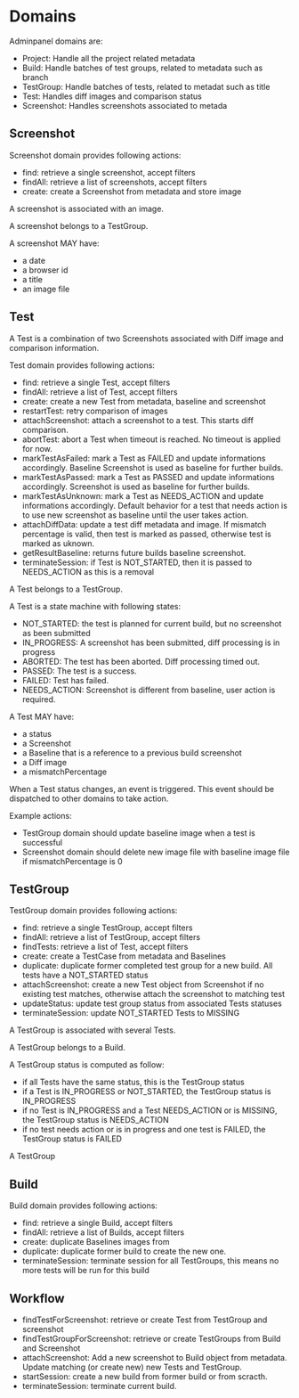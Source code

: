 Domains
=======

Adminpanel domains are:

* Project: Handle all the project related metadata
* Build: Handle batches of test groups, related to metadata such as branch
* TestGroup: Handle batches of tests, related to metadat such as title
* Test: Handles diff images and comparison status
* Screenshot: Handles screenshots associated to metada

## Screenshot

Screenshot domain provides following actions:

* find: retrieve a single screenshot, accept filters
* findAll: retrieve a list of screenshots, accept filters
* create: create a Screenshot from metadata and store image

A screenshot is associated with an image.

A screenshot belongs to a TestGroup.

A screenshot MAY have:

- a date
- a browser id
- a title
- an image file

## Test

A Test is a combination of two Screenshots associated with Diff image and comparison information.

Test domain provides following actions:

* find: retrieve a single Test, accept filters
* findAll: retrieve a list of Test, accept filters
* create: create a new Test from metadata, baseline and screenshot
* restartTest: retry comparison of images
* attachScreenshot: attach a screenshot to a test. This starts diff comparison.
* abortTest: abort a Test when timeout is reached. No timeout is applied for
  now.
* markTestAsFailed: mark a Test as FAILED and update informations accordingly.
  Baseline Screenshot is used as baseline for further builds.
* markTestAsPassed: mark a Test as PASSED and update informations accordingly.
  Screenshot is used as baseline for further builds.
* markTestAsUnknown: mark a Test as NEEDS_ACTION and update informations
  accordingly. Default behavior for a test that needs action is to use new
  screenshot as baseline until the user takes action.
* attachDiffData: update a test diff metadata and image. If mismatch percentage
  is valid, then test is marked as passed, otherwise test is marked as uknown.
* getResultBaseline: returns future builds baseline screenshot.
* terminateSession: if Test is NOT_STARTED, then it is passed to NEEDS_ACTION as
  this is a removal

A Test belongs to a TestGroup.

A Test is a state machine with following states:

- NOT_STARTED: the test is planned for current build, but no screenshot as been
  submitted
- IN_PROGRESS: A screenshot has been submitted, diff processing is in progress
- ABORTED: The test has been aborted. Diff processing timed out.
- PASSED: The test is a success.
- FAILED: Test has failed.
- NEEDS_ACTION: Screenshot is different from baseline, user action is required.

A Test MAY have:

- a status
- a Screenshot
- a Baseline that is a reference to a previous build screenshot
- a Diff image
- a mismatchPercentage

When a Test status changes, an event is triggered. This event should be
dispatched to other domains to take action.

Example actions:

* TestGroup domain should update baseline image when a test is successful
* Screenshot domain should delete new image file with baseline image file if
  mismatchPercentage is 0

## TestGroup

TestGroup domain provides following actions:

* find: retrieve a single TestGroup, accept filters
* findAll: retrieve a list of TestGroup, accept filters
* findTests: retrieve a list of Test, accept filters
* create: create a TestCase from metadata and Baselines
* duplicate: duplicate former completed test group for a new build. All tests
  have a NOT_STARTED status
* attachScreenshot: create a new Test object from Screenshot if no existing test
  matches, otherwise attach the screenshot to matching test
* updateStatus: update test group status from associated Tests statuses
* terminateSession: update NOT_STARTED Tests to MISSING

A TestGroup is associated with several Tests.

A TestGroup belongs to a Build.

A TestGroup status is computed as follow:

* if all Tests have the same status, this is the TestGroup status
* if a Test is IN_PROGRESS or NOT_STARTED, the TestGroup status is IN_PROGRESS
* if no Test is IN_PROGRESS and a Test NEEDS_ACTION or is MISSING, the TestGroup
  status is NEEDS_ACTION
* if no test needs action or is in progress and one test is FAILED, the
  TestGroup status is FAILED

A TestGroup

## Build

Build domain provides following actions:

* find: retrieve a single Build, accept filters
* findAll: retrieve a list of Builds, accept filters
* create: duplicate Baselines images from
* duplicate: duplicate former build to create the new one.
* terminateSession: terminate session for all TestGroups, this means no more
  tests will be run for this build

## Workflow

* findTestForScreenshot: retrieve or create Test from TestGroup and screenshot
* findTestGroupForScreenshot: retrieve or create TestGroups from Build and
  Screenshot
* attachScreenshot: Add a new screenshot to Build object from metadata. Update
  matching (or create new) new Tests and TestGroup.
* startSession: create a new build from former build or from scracth.
* terminateSession: terminate current build.

